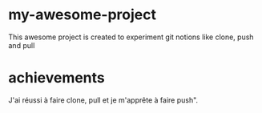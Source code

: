 # my-awesome-project
This awesome project is created to experiment git notions like clone, push and pull
# achievements
J'ai réussi à faire clone, pull et je m'apprête à faire push".


